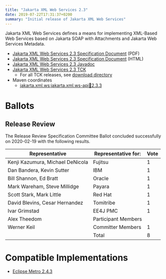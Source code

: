 ```yaml
---
title: "Jakarta XML Web Services 2.3"
date: 2019-07-22T17:31:37+0200
summary: "Initial release of Jakarta XML Web Services"
---
```

Jakarta XML Web Services defines a means for implementing XML-Based Web Services
based on Jakarta SOAP with Attachments and Jakarta Web Services Metadata.

* [Jakarta XML Web Services 2.3 Specification Document](./xml-ws-spec-2.3.pdf) (PDF)
* [Jakarta XML Web Services 2.3 Specification Document](./xml-ws-spec-2.3.html) (HTML)
* [Jakarta XML Web Services 2.3 Javadoc](./apidocs/index.html?overview-summary.html)
* [Jakarta XML Web Services 2.3 TCK](http://download.eclipse.org/ee4j/xml-web-services/tck/eftl/jakarta-xml-ws-tck-2.3.0.zip)
  * For all TCK releases, see [download directory](https://download.eclipse.org/jakartaee/xml-web-services/2.3/)
* Maven coordinates
  * [jakarta.xml.ws:jakarta.xml.ws-api:jar:2.3.3](https://central.sonatype.com/artifact/jakarta.xml.ws/jakarta.xml.ws-api/2.3.3/jar)

# Ballots

## Release Review

The Release Review Specification Committee Ballot concluded successfully on 2020-02-19 with the following results.

| Representative                                 | Representative for: | Vote |
|------------------------------------------------|---------------------|------|
| Kenji Kazumura, Michael DeNicola               | Fujitsu             |   1  |
| Dan Bandera, Kevin Sutter                      | IBM                 |   1  |
| Bill Shannon, Ed Bratt                         | Oracle              |   1  |
| Mark Wareham, Steve Millidge                   | Payara              |   1  |
| Scott Stark, Mark Little                       | Red Hat             |   1  |
| David Blevins, Cesar Hernandez                 | Tomitribe           |   1  |
| Ivar Grimstad                                  | EE4J PMC            |   1  |
| Alex Theedom                                   | Participant Members |      |
| Werner Keil                                    | Committer Members   |   1  |
|                                                | Total               |   8  |

# Compatible Implementations

* [Eclipse Metro 2.4.3](https://eclipse-ee4j.github.io/metro-wsit/)
